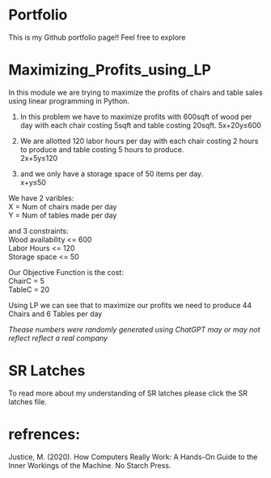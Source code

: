 # Portfolio

This is my Github portfolio page!! Feel free to explore 




# Maximizing_Profits_using_LP

In this module we are trying to maximize the profits of chairs and table sales using linear programming in Python.

1. In this problem we have to maximize profits with 600sqft of wood per day with each chair costing 5sqft and table costing 20sqft.
5x+20y≤600


3. We are allotted 120 labor hours per day with each chair costing 2 hours to produce and table costing 5 hours to produce.  <br />
2x+5y≤120


4. and we only have a storage space of 50 items per day.  <br />
x+y≤50

We have 2 varibles:  <br />
X = Num of chairs made per day  <br />
Y = Num of tables made per day

and 3 constraints:  <br />
Wood availability <= 600  <br />
Labor Hours       <= 120  <br />
Storage space     <= 50

Our Objective Function is the cost:  <br />
ChairC = 5  <br />
TableC = 20

Using LP we can see that to maximize our profits we need to produce 44 Chairs and 6 Tables per day

*Thease numbers were randomly generated using ChatGPT may or may not reflect reflect a real company*



# SR Latches

To read more about my understanding of SR latches please click the SR latches file.




# refrences:
Justice, M. (2020). How Computers Really Work: A Hands-On Guide to the Inner Workings of the Machine. No Starch Press.

